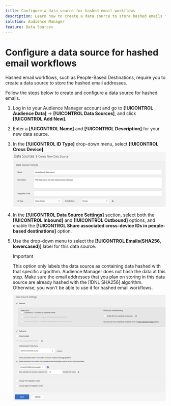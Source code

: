 ```yaml
---
title: Configure a data source for hashed email workflows
description: Learn how to create a data source to store hashed emails for hashed email workflows.
solution: Audience Manager
feature: Data Sources
---
```


# Configure a data source for hashed email workflows

Hashed email workflows, such as People-Based Destinations, require you to create a data source to store the hashed email addresses.

Follow the steps below to create and configure a data source for hashed emails.

1. Log in to your Audience Manager account and go to **[!UICONTROL Audience Data]** -> **[!UICONTROL Data Sources]**, and click **[!UICONTROL Add New]**.
1. Enter a **[!UICONTROL Name]** and **[!UICONTROL Description]** for your new data source.
1. In the **[!UICONTROL ID Type]** drop-down menu, select **[!UICONTROL Cross Device]**.
![Audience Manager UI image showing the data source details section.](../features/assets/create-hashed-email-data-source.png)
1. In the **[!UICONTROL Data Source Settings]** section, select both the **[!UICONTROL Inbound]** and **[!UICONTROL Outbound]** options, and enable the **[!UICONTROL Share associated cross-device IDs in people-based destinations]** option.
1. Use the drop-down menu to select the **[!UICONTROL Emails(SHA256, lowercased)]** label for this data source.

    >[!IMPORTANT]
    >
    >This option only labels the data source as containing data hashed with that specific algorithm. Audience Manager does not hash the data at this step. Make sure the email addresses that you plan on storing in this data source are already hashed with the [!DNL SHA256] algorithm. Otherwise, you won't be able to use it for hashed email workflows.

    ![Audience Manager UI image showing the data source settings section.](../features/assets/data-source-settings.png)

